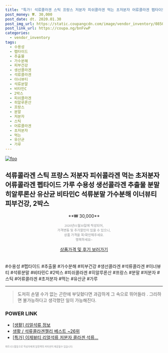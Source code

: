 ```yaml
--- 
title: "특가! 석류콜라겐 스틱 프랑스 저분자 피쉬콜라겐 먹는 초저분자 어류콜라겐 펩타이드 가루 수용성 생선콜라겐 추출물 분말 히..." 
post_money: ₩. 30,000 
post_date: dt. 2020.01.30 
post_img_url: https://static.coupangcdn.com/image/vendor_inventory/0850/f20efdd1e8045928cb08e7b0c4ddbcc89ce84859249530cb75aba0a8675c.jpg 
post_link_url: https://coupa.ng/bnFvwP 
categories: 
  - vendor_inventory 
tags: 
  - 수용성 
  - 펩타이드 
  - 추출물 
  - 가수분해 
  - 피부건강 
  - 생선콜라겐 
  - 석류콜라겐 
  - 이너뷰티 
  - 석류분말 
  - 비타민C 
  - 2박스 
  - 피쉬콜라겐 
  - 히알루론산 
  - 프랑스 
  - 분말 
  - 저분자 
  - 스틱 
  - 어류콜라겐 
  - 초저분자 
  - 먹는 
  - 유산균 
  - 가루 
--- 
```

[![foo](https://static.coupangcdn.com/image/vendor_inventory/0850/f20efdd1e8045928cb08e7b0c4ddbcc89ce84859249530cb75aba0a8675c.jpg)](https://coupa.ng/bnFvwP) 

## 석류콜라겐 스틱 프랑스 저분자 피쉬콜라겐 먹는 초저분자 어류콜라겐 펩타이드 가루 수용성 생선콜라겐 추출물 분말 히알루론산 유산균 비타민C 석류분말 가수분해 이너뷰티 피부건강, 2박스 
<p style="text-align: center;">**₩ 30,000**</p> 
<p style="text-align: center;"><span style="color: #898c8f; font-family: Georgia,Times,serif; font-size: 0.75em;">2020년01월30일에 작성되어, <br>가격변동 및 추가할인이 있을 수 있으니,<br> 상품 가격을 꼭!확인해주세요.<br>행복하세요~</span> 
</p>	 
<div markdown="0" style="text-align: center;"><a href="https://coupa.ng/bnFvwP" class="btn btn--success">상품가격 및 후기 보러가기</a></div> 
<br><br> 
  #수용성 #펩타이드 #추출물 #가수분해 #피부건강 #생선콜라겐 #석류콜라겐 #이너뷰티 #석류분말 #비타민C #2박스 #피쉬콜라겐 #히알루론산 #프랑스 #분말 #저분자 #스틱 #어류콜라겐 #초저분자 #먹는 #유산균 #가루 
<hr> 

> 도저히 손댈 수가 없는 곤란에 부딪혔다면 과감하게 그 속으로 뛰어들라 . 그리하면 불가능하다고 생각했던 일이 가능해진다. 


### POWER LINK

* <a href="https://blog.naver.com/sakai111/221767881316" target="_blank"> [생활] 리얼석류 정보 </a>
* <a href="https://blog.naver.com/santokki14/221790620127" target="_blank">생활 / 석류콜라겐젤리 베스트 ~26위</a>
* <a href="https://blog.naver.com/santokki14/221789369160" target="_blank">[특가] 이제뷰티 리얼석류 저분자 콜라겐 석류...</a>

<span style="color: #898c8f; font-family: Georgia,Times,serif; font-size: 0.55em;">파트너스활동으로 작성자에게 일정액의 커미션이 제공될수 있습니다.</span> 
